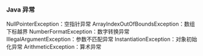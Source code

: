
### Java 异常


NullPointerException：空指针异常
ArrayIndexOutOfBoundsException：数组下标越界
NumberFormatException：数字转换异常
IllegalArgumentException：参数不匹配异常
InstantiationException：对象初始化异常
ArithmeticException：算术异常


